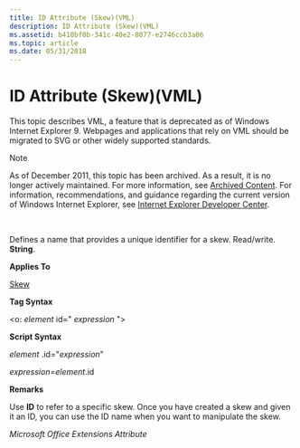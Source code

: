 ```yaml
---
title: ID Attribute (Skew)(VML)
description: ID Attribute (Skew)(VML)
ms.assetid: b418bf0b-341c-40e2-8077-e2746ccb3a06
ms.topic: article
ms.date: 05/31/2018
---
```


# ID Attribute (Skew)(VML)

This topic describes VML, a feature that is deprecated as of Windows Internet Explorer 9. Webpages and applications that rely on VML should be migrated to SVG or other widely supported standards.

> [!Note]  
> As of December 2011, this topic has been archived. As a result, it is no longer actively maintained. For more information, see [Archived Content](https://docs.microsoft.com/previous-versions/windows/internet-explorer/ie-developer/). For information, recommendations, and guidance regarding the current version of Windows Internet Explorer, see [Internet Explorer Developer Center](https://msdn.microsoft.com/ie/).

 

Defines a name that provides a unique identifier for a skew. Read/write. **String**.

**Applies To**

[Skew](msdn-online-vml-skew-element.md)

**Tag Syntax**

<o: *element* id=" *expression* ">

**Script Syntax**

*element* .id="*expression*"

*expression*=*element*.id

**Remarks**

Use **ID** to refer to a specific skew. Once you have created a skew and given it an ID, you can use the ID name when you want to manipulate the skew.

*Microsoft Office Extensions Attribute*

 

 




